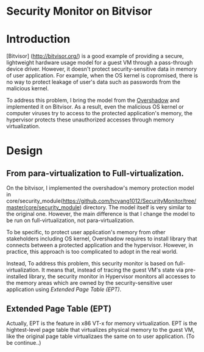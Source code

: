 # Security Monitor on Bitvisor

# Introduction
[Bitvisor] (http://bitvisor.org/) is a good example of providing a secure, lightweight hardware usage model for a guest VM through a pass-through device driver. However, it doesn't protect security-sensitive data in memory of user application. For example, when the OS kernel is copromised, there is no way to protect leakage of user's data such as passwords from the malicious kernel.

To address this problem, I bring the model from the [Overshadow](http://xenon.stanford.edu/~talg/papers/ASPLOS08/overshadow-asplos08.ps) and implemented it on Bitvisor. As a result, even the malicious OS kernel or computer viruses try to access to the protected application's memory, the hypervisor protects these unauthorized accesses through memory virtualization.

# Design
## From para-virtualization to Full-virtualization.
On the bitvisor, I implemented the overshadow's memory protection model in core/security_module(https://github.com/hcyang1012/SecurityMonitor/tree/master/core/security_module) directory. The model itself is very similar to the original one. However, the main difference is that I change the model to be run on full-virtualization, not para-virtualization. 

To be specific, to protect user application's memory from other stakeholders including OS kernel, Overshadow requires to install library that connects between a protected application and the hypervisor. However, in practice, this approach is too complicated to adopt in the real world.

Instead, To address this problem, this security monitor is based on full-virtualization. It means that, instead of tracing the guest VM's state via pre-installed library, the security monitor in Hypervisor monitors all accesses to the memory areas which are owned by the security-sensitive user application using *Extended Page Table (EPT)*. 

## Extended Page Table (EPT)
Actually, EPT is the feature in x86 VT-x for memory virtualization. EPT is the hightest-level page table that virtualizes physical memory to the guest VM, like the original page table virtualizaes the same on to user application.
(To be continue..)
